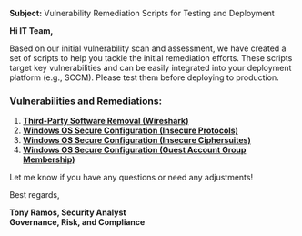**Subject:** Vulnerability Remediation Scripts for Testing and Deployment

**Hi IT Team,**

Based on our initial vulnerability scan and assessment, we have created a set of scripts to help you tackle the initial remediation efforts. These scripts target key vulnerabilities and can be easily integrated into your deployment platform (e.g., SCCM). Please test them before deploying to production.

### Vulnerabilities and Remediations:
1. [**Third-Party Software Removal (Wireshark)**](https://github.com/TonyRamos1982/AutomationScripts/blob/main/remediation-wireshark-uninstall.ps1)
2. [**Windows OS Secure Configuration (Insecure Protocols)**](https://github.com/joshmadakor1/lognpacific-public/blob/main/automation/toggle-protocols.ps1)
3. [**Windows OS Secure Configuration (Insecure Ciphersuites)**](https://github.com/TonyRamos1982/AutomationScripts/blob/main/toggle-cipher-suites.ps1)
4. [**Windows OS Secure Configuration (Guest Account Group Membership)**](https://github.com/TonyRamos1982/AutomationScripts/edit/main/toggle-guest-local-administrators.ps1)

Let me know if you have any questions or need any adjustments!

Best regards,

**Tony Ramos, Security Analyst**<br/>
**Governance, Risk, and Compliance**
